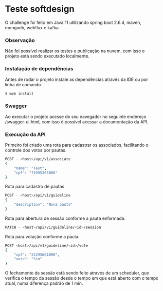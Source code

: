 # Teste softdesign

O challenge foi feito em Java 11 utilizando spring boot 2.6.4, maven, mongodb, webflux e kafka.

### Observação
Não foi possível realizar os testes e publicação na nuvem, com isso o projeto está sendo executado localmente.

### Instalação de dependências
Antes de rodar o projeto instale as dependências através da IDE ou por linha de comando.
```sh
$ mvn install
```

### Swagger
Ao executar o projeto acesse do seu navegador no seguinte endereço <host>/swagger-ui.html, com isso é possível acessar a documentação da API.

### Execução da API
Primeiro foi criado uma rota para cadastrar os associados, facilitando o controle dos votos por pautas.
```sh
POST - <host>/api/v1/associate
{
	"name": "Test",
	"cpf": "73905365006"
}
```
Rota para cadastro de pautas
```sh
POST - <host>/api/v1/guideline
{
	"description": "Nova pauta"
}
```
Rota para abertura de sessão conforme a pauta enformada.
```sh
PATCH - <host>/api/v1/guideline/<id>/session
```
Rota para votação conforme a pauta.
```sh
POST <host>/api/v1/guideline/<id>/vote
{
	"cpf": "24295661090",
	"vote": "Sim"
}
```
O fechamento da sessão está sendo feito através de um scheduler, que verifica o tempo da sessão desde o tempo em que está aberto com o tempo atual, numa diferença padrão de 1 min.
